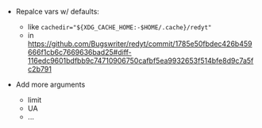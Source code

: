 - Repalce vars w/ defaults:
  -  like `cachedir="${XDG_CACHE_HOME:-$HOME/.cache}/redyt"`
  -  in https://github.com/Bugswriter/redyt/commit/1785e50fbdec426b459666f1cb6c7669636bad25#diff-116edc9601bdfbb9c74710906750cafbf5ea9932653f514bfe8d9c7a5fc2b791

- Add more arguments
  - limit
  - UA
  - ...
